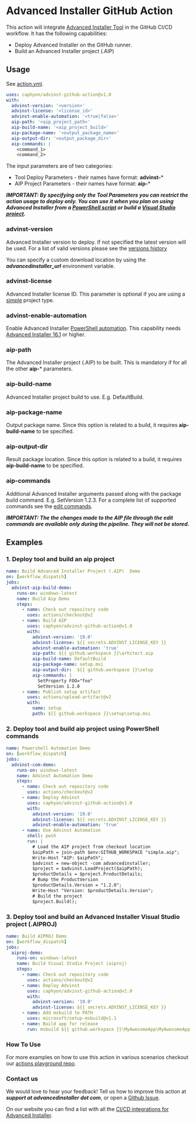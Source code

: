# Advanced Installer GitHub Action

This action will integrate [Advanced Installer Tool](https://www.advancedinstaller.com) in the GitHub CI/CD workflow. It has the following capabilities:

* Deploy Advanced Installer on the GitHub runner.
* Build an Advanced Installer project (.AIP)

## Usage

See [action.yml](action.yml).

```yml
uses: caphyon/advinst-github-action@v1.0
with:
  advinst-version: '<version>'
  advinst-license: '<license_id>'
  advinst-enable-automation: '<true|false>'
  aip-path: '<aip_project_path>'
  aip-build-name: '<aip_project_build>'
  aip-package-name: '<output_package_name>'
  aip-output-dir: '<output_package_dir>'
  aip-commands: |
    <command_1>
    <command_2>
```

The input parameters are of two categories:

* Tool Deploy Parameters - their names have format: **advinst-***
* AIP Project Parameters - their names have format: **aip-***

***IMPORTANT: By specifying only the Tool Parameters you can restrict the action usage to deploy only. You can use it when you plan on using Advanced Installer from  a [PowerShell script](https://www.advancedinstaller.com/user-guide/powershell-automation.html) or build a [Visual Studio project](https://www.advancedinstaller.com/user-guide/ai-ext-vs-project.html).***

### advinst-version

Advanced Installer version to deploy. If not specified the latest version will be used. For a list of valid versions please see the [versions history](http://www.advancedinstaller.com/version-history.html)

You can specify a custom download location by using the ***advancedinstaller_url*** environment variable.

### advinst-license

Advanced Installer license ID. This parameter is optional if you are using a [simple](https://www.advancedinstaller.com/user-guide/tutorial-simple.html) project type.

### advinst-enable-automation

Enable Advanced Installer [PowerShell automation](https://www.advancedinstaller.com/user-guide/powershell-automation.html). This capability needs [Advanced Installer 16.1](https://www.advancedinstaller.com/release-16.1.html) or higher.

### aip-path

The Advanced Installer project (.AIP) to be built. This is mandatory if for all the other **aip-*** parameters.

### aip-build-name

Advanced Installer project build to use. E.g. DefaultBuild.

### aip-package-name

Output package name. Since this option is related to a build, it requires **aip-build-name** to be specified.

### aip-output-dir

Result package location. Since this option is related to a build, it requires **aip-build-name** to be specified.

### aip-commands

Additional Advanced Installer arguments passed along with the package build command. E.g. SetVersion 1.2.3. For a complete list of supported commands see the [edit commands](https://www.advancedinstaller.com/user-guide/command-line-editing.html).

***IMPORTANT: The the changes made to the AIP file through the edit commands are available only during the pipeline. They will not be stored.***

## Examples

### 1. Deploy tool and build an aip project

```yml
name: Build Advanced Installer Project (.AIP)  Demo
on: [workflow_dispatch]
jobs:
  advinst-aip-build-demo:
    runs-on: windows-latest
    name: Build Aip Demo
    steps:
      - name: Check out repository code
        uses: actions/checkout@v2
      - name: Build AIP
        uses: caphyon/advinst-github-action@v1.0
        with:
          advinst-version: '19.0'
          advinst-license: ${{ secrets.ADVINST_LICENSE_KEY }}
          advinst-enable-automation: 'true'
          aip-path: ${{ github.workspace }}\arhitect.aip
          aip-build-name: DefaultBuild
          aip-package-name: setup.msi
          aip-output-dir:  ${{ github.workspace }}\setup
          aip-commands: |
            SetProperty FOO="foo"
            SetVersion 1.2.0
      - name: Publish setup artifact
        uses: actions/upload-artifact@v2
        with:
          name: setup
          path: ${{ github.workspace }}\setup\setup.msi
```

### 2. Deploy tool and build aip project using PowerShell commands

```yml
name: Powershell Automation Demo
on: [workflow_dispatch]
jobs:
  advinst-com-demo:
    runs-on: windows-latest
    name: Advinst Automation Demo
    steps:
      - name: Check out repository code
        uses: actions/checkout@v2
      - name: Deploy Advinst
        uses: caphyon/advinst-github-action@v1.0
        with:
          advinst-version: '19.0'
          advinst-license: ${{ secrets.ADVINST_LICENSE_KEY }}
          advinst-enable-automation: 'true'
      - name: Use Advinst Automation
        shell: pwsh
        run: |
          # Load the AIP project from checkout location
          $aipPath = join-path $env:GITHUB_WORKSPACE "simple.aip";
          Write-Host "AIP: $aipPath";
          $advinst = new-object -com advancedinstaller;
          $project = $advinst.LoadProject($aipPath);
          $productDetails = $project.ProductDetails;
          # Bump the ProductVersion
          $productDetails.Version = "1.2.0";
          Write-Host "Version: $productDetails.Version";
          # Build the project
          $project.Build();
```

### 3. Deploy tool and build an Advanced Installer Visual Studio project (.AIPROJ)

```yml
name: Build AIPROJ Demo
on: [workflow_dispatch]
jobs:
  aiproj-demo:
    runs-on: windows-latest
    name: Build Visual Studio Project (aiproj)
    steps:
      - name: Check out repository code
        uses: actions/checkout@v2
      - name: Deploy Advinst
        uses: caphyon/advinst-github-action@v1.0
        with:
          advinst-version: '19.0'
          advinst-license: ${{ secrets.ADVINST_LICENSE_KEY }}
      - name: Add msbuild to PATH
        uses: microsoft/setup-msbuild@v1.1
      - name: Build app for release
        run: msbuild ${{ github.workspace }}\MyAwesomeApp\MyAwesomeApp.sln
```

### How To Use

For more examples on how to use this action in various scenarios checkout our [actions playground repo](https://github.com/Caphyon/github-actions-playground/tree/main/.github/workflows).

### Contact us

We would love to hear your feedback! Tell us how to improve this action at ***support at advancedinstaller dot com***, or
open a [Github Issue](https://github.com/Caphyon/advinst-github-action/issues).

On our website you can find a list with all the [CI/CD integrations for Advanced Installer](https://www.advancedinstaller.com/installer-continuous-integration.html).

